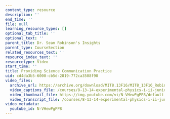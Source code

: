 ```yaml
---
content_type: resource
description: ''
end_time: ''
file: null
learning_resource_types: []
optional_tab_title: ''
optional_text: ''
parent_title: Dr. Sean Robinson's Insights
parent_type: CourseSection
related_resources_text: ''
resource_index_text: ''
resourcetype: Video
start_time: ''
title: Providing Science Communication Practice
uid: cd4da3b5-6000-cb5d-2819-772ca3508f90
video_files:
  archive_url: https://archive.org/download/MIT8.13F16/MIT8_13F16_Robinson_Science_Communication_Practice_300k.mp4
  video_captions_file: /courses/8-13-14-experimental-physics-i-ii-junior-lab-fall-2016-spring-2017/a73392f311855117ac3e751ae41a5fe5_N-VHewPgPP8.vtt
  video_thumbnail_file: https://img.youtube.com/vi/N-VHewPgPP8/default.jpg
  video_transcript_file: /courses/8-13-14-experimental-physics-i-ii-junior-lab-fall-2016-spring-2017/964c45bd3d18e47b60da2084eb483882_N-VHewPgPP8.pdf
video_metadata:
  youtube_id: N-VHewPgPP8
---
```

